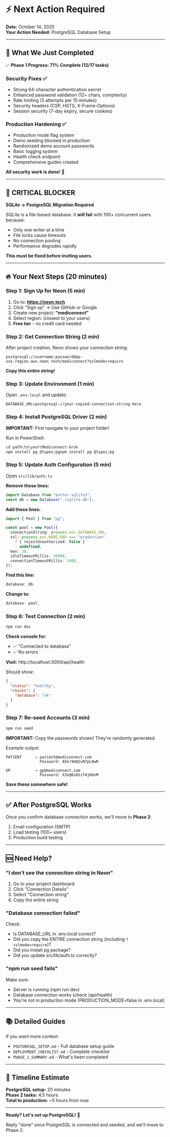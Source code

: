 # ⚡ Next Action Required

**Date:** October 14, 2025  
**Your Action Needed:** PostgreSQL Database Setup

---

## 🎯 What We Just Completed

✅ **Phase 1 Progress: 71% Complete (12/17 tasks)**

### Security Fixes ✅
- Strong 64-character authentication secret
- Enhanced password validation (12+ chars, complexity)
- Rate limiting (5 attempts per 15 minutes)
- Security headers (CSP, HSTS, X-Frame-Options)
- Session security (7-day expiry, secure cookies)

### Production Hardening ✅
- Production mode flag system
- Demo seeding blocked in production
- Randomized demo account passwords
- Basic logging system
- Health check endpoint
- Comprehensive guides created

**All security work is done!** 🎉

---

## 🚨 CRITICAL BLOCKER

**SQLite → PostgreSQL Migration Required**

SQLite is a file-based database. It **will fail** with 100+ concurrent users because:
- Only one writer at a time
- File locks cause timeouts
- No connection pooling
- Performance degrades rapidly

**This must be fixed before inviting users.**

---

## 🔥 Your Next Steps (20 minutes)

### Step 1: Sign Up for Neon (5 min)

1. Go to: **https://neon.tech**
2. Click "Sign up" → Use GitHub or Google
3. Create new project: **"mediconnect"**
4. Select region: (closest to your users)
5. **Free tier** - no credit card needed

### Step 2: Get Connection String (2 min)

After project creation, Neon shows your connection string:

```
postgresql://username:password@ep-xxx.region.aws.neon.tech/mediconnect?sslmode=require
```

**Copy this entire string!**

### Step 3: Update Environment (1 min)

Open `.env.local` and update:

```env
DATABASE_URL=postgresql://your-copied-connection-string-here
```

### Step 4: Install PostgreSQL Driver (2 min)

**IMPORTANT:** First navigate to your project folder!

Run in PowerShell:

```powershell
cd path\to\your\Mediconnect-Grok
npm install pg @types/pgnpm install pg @types/pg
```

### Step 5: Update Auth Configuration (5 min)

Open `src/lib/auth.ts`

**Remove these lines:**
```typescript
import Database from "better-sqlite3";
const db = new Database("./sqlite.db");
```

**Add these lines:**
```typescript
import { Pool } from "pg";

const pool = new Pool({
  connectionString: process.env.DATABASE_URL,
  ssl: process.env.NODE_ENV === "production" 
    ? { rejectUnauthorized: false } 
    : undefined,
  max: 20,
  idleTimeoutMillis: 30000,
  connectionTimeoutMillis: 2000,
});
```

**Find this line:**
```typescript
database: db,
```

**Change to:**
```typescript
database: pool,
```

### Step 6: Test Connection (2 min)

```powershell
npm run dev
```

**Check console for:**
- ✅ "Connected to database"
- ✅ No errors

**Visit:** http://localhost:3000/api/health

Should show:
```json
{
  "status": "healthy",
  "checks": {
    "database": "ok"
  }
}
```

### Step 7: Re-seed Accounts (3 min)

```powershell
npm run seed
```

**IMPORTANT:** Copy the passwords shown! They're randomly generated.

Example output:
```
PATIENT      → patient@mediconnect.com
               Password: A5k!9mQ2xN7pL0wR

GP           → gp@mediconnect.com
               Password: X3v@8sH1zT4jK6nM
```

**Save these somewhere safe!**

---

## ✅ After PostgreSQL Works

Once you confirm database connection works, we'll move to **Phase 2**:

1. Email configuration (SMTP)
2. Load testing (100+ users)
3. Production build testing

---

## 🆘 Need Help?

### "I don't see the connection string in Neon"

1. Go to your project dashboard
2. Click "Connection Details"
3. Select "Connection string"
4. Copy the entire string

### "Database connection failed"

Check:
- Is DATABASE_URL in .env.local correct?
- Did you copy the ENTIRE connection string (including `?sslmode=require`)?
- Did you install pg package?
- Did you update src/lib/auth.ts correctly?

### "npm run seed fails"

Make sure:
- Server is running (npm run dev)
- Database connection works (check /api/health)
- You're not in production mode (PRODUCTION_MODE=false in .env.local)

---

## 📚 Detailed Guides

If you want more context:

- `POSTGRESQL_SETUP.md` - Full database setup guide
- `DEPLOYMENT_CHECKLIST.md` - Complete checklist
- `PHASE_1_SUMMARY.md` - What's been completed

---

## 🎯 Timeline Estimate

**PostgreSQL setup:** 20 minutes  
**Phase 2 tasks:** 4.5 hours  
**Total to production:** ~5 hours from now

---

**Ready? Let's set up PostgreSQL!** 🚀

Reply "done" once PostgreSQL is connected and seeded, and we'll move to Phase 2.
